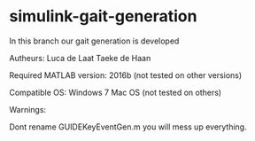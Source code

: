 # simulink-gait-generation

In this branch our gait generation is developed


Autheurs:
Luca de Laat
Taeke de Haan

Required MATLAB version:
2016b (not tested on other versions)

Compatible OS:
Windows 7
Mac OS
(not tested on others)

Warnings:




Dont rename GUIDEKeyEventGen.m you will mess up everything.